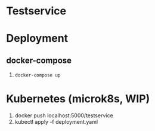 
# Testservice

# Deployment
## docker-compose
1. `docker-compose up `

# Kubernetes (microk8s, WIP)
1. docker push localhost:5000/testservice
2. kubectl apply -f deployment.yaml
